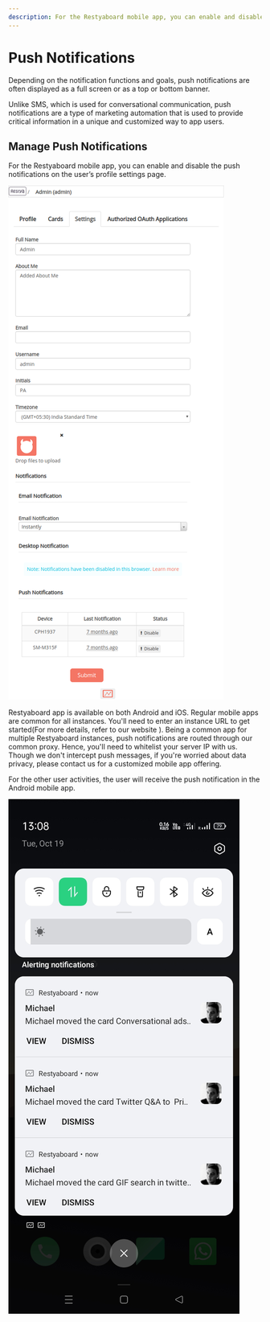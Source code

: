 ```yaml
---
description: For the Restyaboard mobile app, you can enable and disable the push notifications on the user’s profile settings page.
---
```


# Push Notifications

Depending on the notification functions and goals, push notifications are often displayed as a full screen or as a top or bottom banner.

Unlike SMS, which is used for conversational communication, push notifications are a type of marketing automation that is used to provide critical information in a unique and customized way to app users.

## Manage Push Notifications

For the Restyaboard mobile app, you can enable and disable the push notifications on the user’s profile settings page.

![Manage Push Notifications on the user’s profile settings page ](user-profile-settings-page.png)

Restyaboard app is available on both Android and iOS. Regular mobile apps are common for all instances. You'll need to enter an instance URL to get started(For more details, refer to our website ). Being a common app for multiple Restyaboard instances, push notifications are routed through our common proxy. Hence, you'll need to whitelist your server IP with us. Though we don't intercept push messages, if you're worried about data privacy, please contact us for a customized mobile app offering.

For the other user activities, the user will receive the push notification in the Android mobile app.

![Push Notifications for other user activities ](push-notifications.jpeg)
